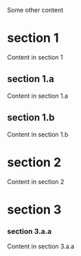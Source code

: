 Some other content

# section 1

Content in section 1

## section 1.a

Content in section 1.a

## section 1.b

Content in section 1.b

# section 2

Content in section 2

# section 3

### section 3.a.a

Content in section 3.a.a
